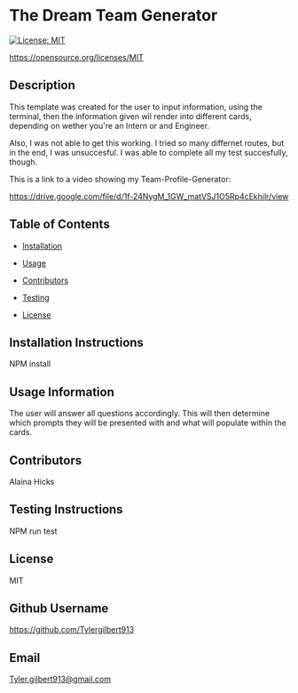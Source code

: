 # The Dream Team Generator
    
[![License: MIT](https://img.shields.io/badge/License-MIT-yellow.svg)](https://opensource.org/licenses/MIT)

https://opensource.org/licenses/MIT
    
## Description 
    
This template was created for the user to input information, using the terminal, then the information given wil render into different cards, depending on wether you're an Intern or and Engineer.

Also, I was not able to get this working. I tried so many differnet routes, but in the end, I was unsuccesful. I was able to complete all my test succesfully, though.

This is a link to a video showing my Team-Profile-Generator:

https://drive.google.com/file/d/1f-24NygM_1GW_matVSJ1O5Rp4cEkhjlr/view
    
## Table of Contents
    
* [Installation](#installation)
    
* [Usage](#usage)
    
* [Contributors](#contributing)
    
* [Testing](#test)
    
* [License](#license)
    
## Installation Instructions
    
NPM install
    
## Usage Information 
    
The user will answer all questions accordingly. This will then determine which prompts they will be presented with and what will populate within the cards.
    
## Contributors 
    
Alaina Hicks
    
## Testing Instructions 
    
NPM run test
    
## License
    
MIT
    
## Github Username
    
https://github.com/Tylergilbert913
    
## Email
    
Tyler.gilbert913@gmail.com
    